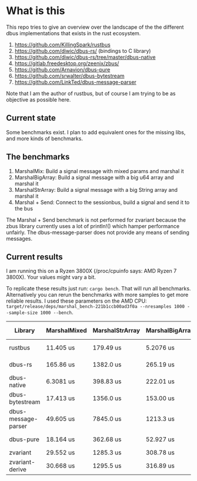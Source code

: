 # What is this
This repo tries to give an overview over the landscape of the the different dbus implementations that exists in the rust ecosystem.

1. https://github.com/KillingSpark/rustbus
1. https://github.com/diwic/dbus-rs/ (bindings to C library)
1. https://github.com/diwic/dbus-rs/tree/master/dbus-native
1. https://gitlab.freedesktop.org/zeenix/zbus/
1. https://github.com/Arnavion/dbus-pure
1. https://github.com/srwalter/dbus-bytestream
1. https://github.com/LinkTed/dbus-message-parser

Note that I am the author of rustbus, but of course I am trying to be as objective as possible here.

## Current state
Some benchmarks exist. I plan to add equivalent ones for the missing libs, and more kinds of benchmarks.

## The benchmarks
1. MarshalMix: Build a signal message with mixed params and marshal it
1. MarshalBigArray: Build a signal message with a big u64 array and marshal it
1. MarshalStrArray: Build a signal message with a big String array and marshal it
1. Marshal + Send: Connect to the sessionbus, build a signal and send it to the bus

The Marshal + Send benchmark is not performed for zvariant because the zbus library currently uses a lot of println!()
which hamper performance unfairly. The dbus-message-parser does not provide any means of sending messages.

## Current results
I am running this on a Ryzen 3800X (/proc/cpuinfo says: AMD Ryzen 7 3800X). Your values might vary a bit.

To replicate these results just run: `cargo bench`. That will run all benchmarks. Alternatively you can rerun the benchmarks with more samples to get
more reliable results. I used these parameters on the AMD CPU: `target/release/deps/marshal_bench-221b1ccb00ad3f0a --nresamples 1000 --sample-size 1000 --bench`.

| Library             | MarshalMixed | MarshalStrArray | MarshalBigArray | Marshal + Send |
|---------------------|--------------|-----------------|-----------------|----------------|
| rustbus             | 11.405 us    | 179.49 us       | 5.2076 us       | 185.19 us      |
| dbus-rs             | 165.86 us    | 1382.0 us       | 265.19 us       | 462.27 us      |
| dbus-native         | 6.3081 us    | 398.83 us       | 222.01 us       | 149.27 us      |
| dbus-bytestream     | 17.413 us    | 1356.0 us       | 153.00 us       | 182.65 us      |
| dbus-message-parser | 49.605 us    | 7845.0 us       | 1213.3 us       | NaN            |
| dbus-pure           | 18.164 us    | 362.68 us       | 52.927 us       | 225.27 us      |
| zvariant            | 29.552 us    | 1285.3 us       | 308.78 us       | NaN            |
| zvariant-derive     | 30.668 us    | 1295.5 us       | 316.89 us       | NaN            |
